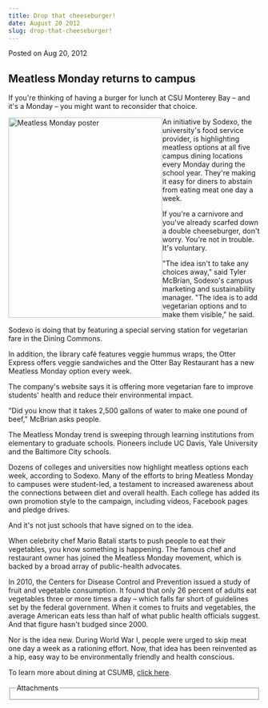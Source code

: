 ```yaml
---
title: Drop that cheeseburger!
date: August 20 2012
slug: drop-that-cheeseburger!
---
```


 



<span class="date">Posted on Aug 20, 2012    </span>
<h2><strong>Meatless Monday returns to campus</strong></h2>
<p>If you&apos;re thinking of having a burger for lunch at CSU Monterey
Bay &#x2013; and it&apos;s a Monday &#x2013; you might want to reconsider that
choice.</p>
<p><img alt="Meatless Monday poster" height="400" src="https://news.csumb.edu/sites/default/files/igx_migrate/images/Meatless%20Monday.jpg" style="float:left" width="308">An initiative by Sodexo, the
university&apos;s food service provider, is highlighting meatless
options at all five campus dining locations every Monday during the
school year. They&apos;re making it easy for diners to abstain from
eating meat one day a week.</img></p>
<p>If you&apos;re a carnivore and you&apos;ve already scarfed down a double
cheeseburger, don&apos;t worry. You&apos;re not in trouble. It&apos;s
voluntary.</p>
<p>&quot;The idea isn&apos;t to take any choices away,&quot; said Tyler McBrian,
Sodexo&apos;s campus marketing and sustainability manager. &quot;The idea is
to add vegetarian options and to make them visible,&quot; he said.</p>
<p>Sodexo is doing that by featuring a special serving station for
vegetarian fare in the Dining Commons.</p>
<p>In addition, the library caf&#xE9; features veggie hummus wraps, the
Otter Express offers veggie sandwiches and the Otter Bay Restaurant
has a new Meatless Monday option every week.</p>
<p>The company&apos;s website says it is offering more vegetarian fare
to improve students&apos; health and reduce their environmental
impact.</p>
<p>&quot;Did you know that it takes 2,500 gallons of water to make one
pound of beef,&quot; McBrian asks people.</p>
<p>The Meatless Monday trend is sweeping through learning
institutions from elementary to graduate schools. Pioneers include
UC Davis, Yale University and the Baltimore City schools.</p>
<p>Dozens of colleges and universities now highlight meatless
options each week, according to Sodexo. Many of the efforts to
bring Meatless Monday to campuses were student-led, a testament to
increased awareness about the connections between diet and overall
health. Each college has added its own promotion style to the
campaign, including videos, Facebook pages and pledge drives.</p>
<p>And it&apos;s not just schools that have signed on to the idea.</p>
<p>When celebrity chef Mario Batali starts to push people to eat
their vegetables, you know something is happening. The famous chef
and restaurant owner has joined the Meatless Monday movement, which
is backed by a broad array of public-health advocates.</p>
<p>In 2010, the Centers for Disease Control and Prevention issued a
study of fruit and vegetable consumption. It found that only 26
percent of adults eat vegetables three or more times a day &#x2013; which
falls far short of guidelines set by the federal government. When
it comes to fruits and vegetables, the average American eats less
than half of what public health officials suggest. And that figure
hasn&apos;t budged since 2000.</p>
<p>Nor is the idea new. During World War I, people were urged to
skip meat one day a week as a rationing effort. Now, that idea has
been reinvented as a hip, easy way to be environmentally friendly
and health conscious.</p>
<p>To learn more about dining at CSUMB, <a href="https://news.csumb.edu/node/9172" rel="nofollow">click
here</a>.</p>
<fieldset class="fieldgroup group-attachments">
<legend>Attachments</legend>
<div class="field field-type-emvideo field-field-attach-video">
<div class="field-items">
<div class="field-item odd">
<div class="emvideo emvideo-video emvideo-youtube">
<div class="emfield-emvideo emfield-emvideo-youtube">
<div id="emvideo-youtube-flash-wrapper-1"><object type="application/x-shockwave-flash" height="350" width="425" data="https://www.youtube.com/v/myQMIuZ_4Xc&amp;rel=0&amp;enablejsapi=1&amp;playerapiid=ytplayer&amp;fs=1" id="emvideo-youtube-flash-1"><param name="movie" value="https://www.youtube.com/v/myQMIuZ_4Xc&amp;rel=0&amp;enablejsapi=1&amp;playerapiid=ytplayer&amp;fs=1">
<param name="allowScriptAccess" value="sameDomain">
<param name="quality" value="best">
<param name="allowFullScreen" value="true">
<param name="bgcolor" value="#FFFFFF">
<param name="scale" value="noScale">
<param name="salign" value="TL">
<param name="FlashVars" value="playerMode=embedded">
<param name="wmode" value="transparent"/></param></param></param></param></param></param></param></param></object></div>
</div>
</div>
</div>
</div>
</div>
</fieldset>





```
